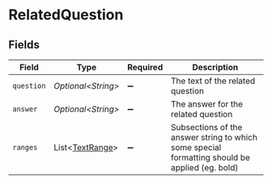 # RelatedQuestion


## Fields

| Field                                                                                          | Type                                                                                           | Required                                                                                       | Description                                                                                    |
| ---------------------------------------------------------------------------------------------- | ---------------------------------------------------------------------------------------------- | ---------------------------------------------------------------------------------------------- | ---------------------------------------------------------------------------------------------- |
| `question`                                                                                     | *Optional\<String>*                                                                            | :heavy_minus_sign:                                                                             | The text of the related question                                                               |
| `answer`                                                                                       | *Optional\<String>*                                                                            | :heavy_minus_sign:                                                                             | The answer for the related question                                                            |
| `ranges`                                                                                       | List\<[TextRange](../../models/components/TextRange.md)>                                       | :heavy_minus_sign:                                                                             | Subsections of the answer string to which some special formatting should be applied (eg. bold) |